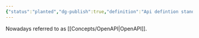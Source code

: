 ```yaml
---
{"status":"planted","dg-publish":true,"definition":"Api defintion standard","tags":["concept/SRE/cloud"],"creation_date":"2024-05-02 17:33","permalink":"/concepts/swagger/","dgPassFrontmatter":true}
---
```


Nowadays referred to as [[Concepts/OpenAPI\|OpenAPI]].